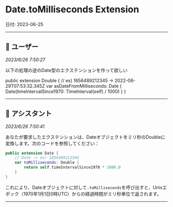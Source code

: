 # Date.toMilliseconds Extension

日付: 2023-06-25

---

## 👤 ユーザー
*2023/6/26 7:50:27*

以下の処理の逆のDate型のエクステンションを作って欲しい

public extension Double {
    // ex) 1656489212345 -&gt; 2022-06-29T07:53:32.345Z
    var asDateFromMilliseconds: Date {
        Date(timeIntervalSince1970: TimeInterval(self) / 1000)
    }
}

---

## 🤖 アシスタント
*2023/6/26 7:50:41*

あなたが要求したエクステンションは、Dateオブジェクトをミリ秒のDoubleに変換します。次のコードを参照してください：

```swift
public extension Date {
    // Date -> ex) 1656489212345
    var toMilliseconds: Double {
        return self.timeIntervalSince1970 * 1000.0
    }
}
```

これにより、Dateオブジェクトに対して`.toMilliseconds`を呼び出すと、Unixエポック（1970年1月1日0時UTC）からの経過時間がミリ秒単位で返されます。

---
